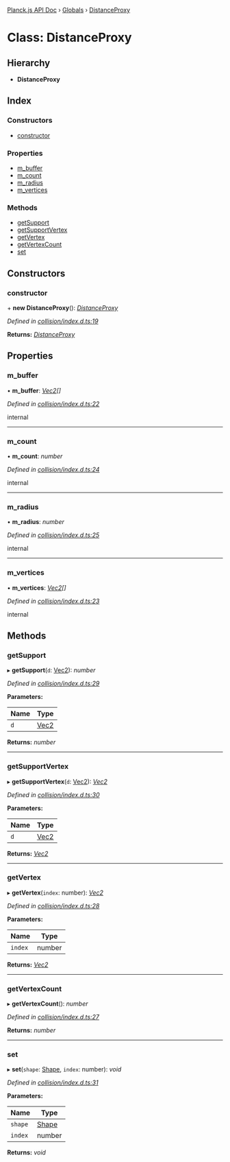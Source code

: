 [Planck.js API Doc](../README.md) › [Globals](../globals.md) › [DistanceProxy](distanceproxy.md)

# Class: DistanceProxy

## Hierarchy

* **DistanceProxy**

## Index

### Constructors

* [constructor](distanceproxy.md#constructor)

### Properties

* [m_buffer](distanceproxy.md#m_buffer)
* [m_count](distanceproxy.md#m_count)
* [m_radius](distanceproxy.md#m_radius)
* [m_vertices](distanceproxy.md#m_vertices)

### Methods

* [getSupport](distanceproxy.md#getsupport)
* [getSupportVertex](distanceproxy.md#getsupportvertex)
* [getVertex](distanceproxy.md#getvertex)
* [getVertexCount](distanceproxy.md#getvertexcount)
* [set](distanceproxy.md#set)

## Constructors

###  constructor

\+ **new DistanceProxy**(): *[DistanceProxy](distanceproxy.md)*

*Defined in [collision/index.d.ts:19](https://github.com/shakiba/planck.js/blob/038d425/lib/collision/index.d.ts#L19)*

**Returns:** *[DistanceProxy](distanceproxy.md)*

## Properties

###  m_buffer

• **m_buffer**: *[Vec2](vec2.md)[]*

*Defined in [collision/index.d.ts:22](https://github.com/shakiba/planck.js/blob/038d425/lib/collision/index.d.ts#L22)*

internal

___

###  m_count

• **m_count**: *number*

*Defined in [collision/index.d.ts:24](https://github.com/shakiba/planck.js/blob/038d425/lib/collision/index.d.ts#L24)*

internal

___

###  m_radius

• **m_radius**: *number*

*Defined in [collision/index.d.ts:25](https://github.com/shakiba/planck.js/blob/038d425/lib/collision/index.d.ts#L25)*

internal

___

###  m_vertices

• **m_vertices**: *[Vec2](vec2.md)[]*

*Defined in [collision/index.d.ts:23](https://github.com/shakiba/planck.js/blob/038d425/lib/collision/index.d.ts#L23)*

internal

## Methods

###  getSupport

▸ **getSupport**(`d`: [Vec2](vec2.md)): *number*

*Defined in [collision/index.d.ts:29](https://github.com/shakiba/planck.js/blob/038d425/lib/collision/index.d.ts#L29)*

**Parameters:**

Name | Type |
------ | ------ |
`d` | [Vec2](vec2.md) |

**Returns:** *number*

___

###  getSupportVertex

▸ **getSupportVertex**(`d`: [Vec2](vec2.md)): *[Vec2](vec2.md)*

*Defined in [collision/index.d.ts:30](https://github.com/shakiba/planck.js/blob/038d425/lib/collision/index.d.ts#L30)*

**Parameters:**

Name | Type |
------ | ------ |
`d` | [Vec2](vec2.md) |

**Returns:** *[Vec2](vec2.md)*

___

###  getVertex

▸ **getVertex**(`index`: number): *[Vec2](vec2.md)*

*Defined in [collision/index.d.ts:28](https://github.com/shakiba/planck.js/blob/038d425/lib/collision/index.d.ts#L28)*

**Parameters:**

Name | Type |
------ | ------ |
`index` | number |

**Returns:** *[Vec2](vec2.md)*

___

###  getVertexCount

▸ **getVertexCount**(): *number*

*Defined in [collision/index.d.ts:27](https://github.com/shakiba/planck.js/blob/038d425/lib/collision/index.d.ts#L27)*

**Returns:** *number*

___

###  set

▸ **set**(`shape`: [Shape](shape.md), `index`: number): *void*

*Defined in [collision/index.d.ts:31](https://github.com/shakiba/planck.js/blob/038d425/lib/collision/index.d.ts#L31)*

**Parameters:**

Name | Type |
------ | ------ |
`shape` | [Shape](shape.md) |
`index` | number |

**Returns:** *void*
